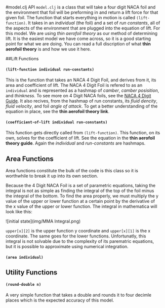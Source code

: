 #model.clj API 
`model.clj` is a class that will take a four digit NACA foil and the environment that foil will be preforming in and return
a lift force for that given foil. The function that starts everything in motion is called `(lift-function)`. It takes in an 
*individual* (the foil) and a set of *run constants*, all of the aspects of the environment that are plugged into the equation of lift. For this model. We are using *thin aerofoil theory* as our method of determining lift. It is the easiest model we have come across, so it is a good starting point for what we are doing. You can read a full discription of what **thin aerofoil theory** is and how we use it here.  

##Lift Functions  
#### `(lift-function individual run-constants)`  
This is the function that takes an NACA 4 Digit Foil, and derives from it, its area and coefficient of lift. The NACA 4 Digit Foil is refered to as an `individual` and is represented as a hashmap of *camber*, *camber posisition*, and *thinkness*. 
To see more on 4 Digit NACA foils, see the [NACA 4 Digit Guide](https://github.com/morrislenny/hydrofoil/blob/master/docs/NACA-4%20Digit%20Design.md).
It also recives, from the hashmap of run constants, its *fluid dencity*, *fluid velocity*, and foil *angle of attack*.
To get a better understanding of the equation in place, see the **thin aerofoil theory link**. 
#### `(coefficient-of-lift individual run-constants)`
This function gets directly called from `(lift-function)`. This function, on its own, solves for the coefficient of lift. 
See the equation in the **thin aerofoil theory guide**. Again the *individual* and *run-constants* are hashmaps. 
## Area Functions 
Area functions constitute the bulk of the code is this class so it is worthwhile to break it up into its own section.  

Because the 4 Digit NACA Foil is a set of parametric equations, taking the integral is not as simple as finding the integral of the top of the foil minus the integral of the bottom. To find the area properly, we must multiply the y value of the upper or lower function at a certain point by the derivative of the x value of the upper or lower function. The integral in mathematica will look like this:  

![initial state](img/MMA Integral.png)

`upper[x][2]` is the upper function y coordinate and `upper[x][1]` is the x coordinate. The same goes for the lower functions. 
Unfortunatly, this integral is not solvable due to the complexity of its parematric equations, but it is possible to approximate using numerical integration. 

#### `(area individual)`

## Utility Functions
#### `(round-double n)`  
A very simple function that takes a double and rounds it to four decimle places which is the expected accuracy of this model.



